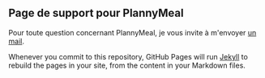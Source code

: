 ## Page de support pour PlannyMeal

Pour toute question concernant PlannyMeal, je vous invite à m'envoyer [un mail](mailto:micheau.bastien@gmail.com).

Whenever you commit to this repository, GitHub Pages will run [Jekyll](https://jekyllrb.com/) to rebuild the pages in your site, from the content in your Markdown files.
